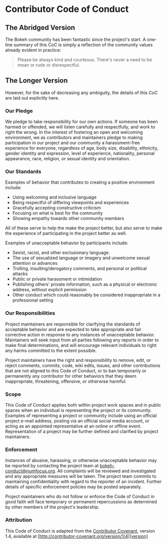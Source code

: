 # Contributor Code of Conduct

## The Abridged Version

The Bokeh community has been fantastic since the project's start. A one-line summary 
of this CoC is simply a reflection of the community values already evident in practice:

> Please be always kind and courteous. There's never a need to be mean or rude or disrespectful. 

## The Longer Version

However, for the sake of decreasing any ambiguity, the details of this CoC are laid out explicitly 
here.

### Our Pledge

We pledge to take responsibility for our own actions. If someone has been harmed 
or offended, we will listen carefully and respectfully, and work to right the 
wrong. In the interest of fostering an open and welcoming environment, we as
contributors and maintainers pledge to making participation in our project and
our community a harassment-free experience for everyone, regardless of age, body
size, disability, ethnicity, gender identity and expression, level of experience,
nationality, personal appearance, race, religion, or sexual identity and
orientation.

### Our Standards

Examples of behavior that contributes to creating a positive environment
include:

* Using welcoming and inclusive language
* Being respectful of differing viewpoints and experiences
* Gracefully accepting constructive criticism
* Focusing on what is best for the community
* Showing empathy towards other community members

All of these serve to help the make the project better, but also serve to make 
the experience of participating in the project better as well.  

Examples of unacceptable behavior by participants include:

* Sexist, racist, and other exclusionary language.
* The use of sexualized language or imagery and unwelcome sexual attention or
advances
* Trolling, insulting/derogatory comments, and personal or political attacks
* Public or private harassment or intimidation
* Publishing others' private information, such as a physical or electronic
  address, without explicit permission
* Other conduct which could reasonably be considered inappropriate in a
  professional setting

### Our Responsibilities

Project maintainers are responsible for clarifying the standards of acceptable 
behavior and are expected to take appropriate and fair corrective action in 
response to any instances of unacceptable behavior. Maintainers will seek input 
from all parties following any reports in order to make final determinations, 
and will encourage relevant individuals to right any harms committed to the 
extent possible.

Project maintainers have the right and responsibility to remove, edit, or
reject comments, commits, code, wiki edits, issues, and other contributions
that are not aligned to this Code of Conduct, or to ban temporarily or
permanently any contributor for other behaviors that they deem inappropriate,
threatening, offensive, or otherwise harmful.

### Scope

This Code of Conduct applies both within project work spaces and in public spaces
when an individual is representing the project or its community. Examples of
representing a project or community include using an official project e-mail
address, posting via an official social media account, or acting as an appointed
representative at an online or offline event. Representation of a project may be
further defined and clarified by project maintainers.

### Enforcement

Instances of abusive, harassing, or otherwise unacceptable behavior may be
reported by contacting the project team at bokeh-conduct@numfocus.org. All
complaints will be reviewed and investigated and any appropriate measures
will be taken. The project team commits to maintaining confidentiality 
with regard to the reporter of an incident. Further details of specific 
enforcement policies may be posted separately.

Project maintainers who do not follow or enforce the Code of Conduct in good
faith will face temporary or permanent repercussions as determined by other
members of the project's leadership.

### Attribution

This Code of Conduct is adapted from the [Contributor Covenant][homepage], version 1.4,
available at [http://contributor-covenant.org/version/1/4][version]

[homepage]: http://contributor-covenant.org
[version]: http://contributor-covenant.org/version/1/4/
